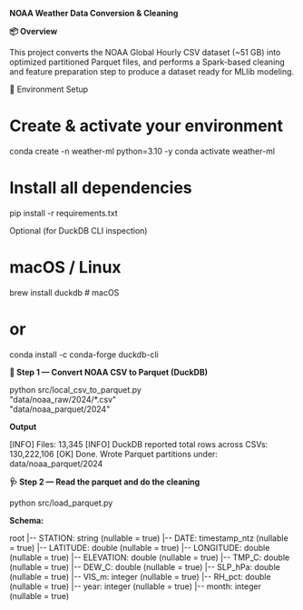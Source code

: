 **NOAA Weather Data Conversion & Cleaning**

**📦 Overview**

This project converts the NOAA Global Hourly CSV dataset (~51 GB) into optimized partitioned Parquet files, and performs a Spark-based cleaning and feature preparation step to produce a dataset ready for MLlib modeling.

🧰 Environment Setup

# Create & activate your environment
conda create -n weather-ml python=3.10 -y
conda activate weather-ml

# Install all dependencies
pip install -r requirements.txt

Optional (for DuckDB CLI inspection)
# macOS / Linux
brew install duckdb       # macOS
# or
conda install -c conda-forge duckdb-cli

**🚀 Step 1 — Convert NOAA CSV to Parquet (DuckDB)**

python src/local_csv_to_parquet.py \
  "data/noaa_raw/2024/*.csv" \
  "data/noaa_parquet/2024"

**Output**

[INFO] Files: 13,345
[INFO] DuckDB reported total rows across CSVs: 130,222,106
[OK] Done. Wrote Parquet partitions under: data/noaa_parquet/2024

**🩺 Step 2 — Read the parquet and do the cleaning**


python src/load_parquet.py

**Schema:**

root
 |-- STATION: string (nullable = true)
 |-- DATE: timestamp_ntz (nullable = true)
 |-- LATITUDE: double (nullable = true)
 |-- LONGITUDE: double (nullable = true)
 |-- ELEVATION: double (nullable = true)
 |-- TMP_C: double (nullable = true)
 |-- DEW_C: double (nullable = true)
 |-- SLP_hPa: double (nullable = true)
 |-- VIS_m: integer (nullable = true)
 |-- RH_pct: double (nullable = true)
 |-- year: integer (nullable = true)
 |-- month: integer (nullable = true)
